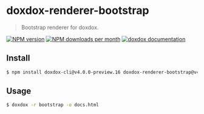 # doxdox-renderer-bootstrap

> Bootstrap renderer for doxdox.

[![NPM version](https://img.shields.io/npm/v/doxdox-renderer-bootstrap?style=flat-square)](https://www.npmjs.org/package/doxdox-renderer-bootstrap)
[![NPM downloads per month](https://img.shields.io/npm/dm/doxdox-renderer-bootstrap?style=flat-square)](https://www.npmjs.org/package/doxdox-renderer-bootstrap)
[![doxdox documentation](https://img.shields.io/badge/doxdox-documentation-%23E85E95?style=flat-square)](https://doxdox.org)

## Install

```bash
$ npm install doxdox-cli@v4.0.0-preview.16 doxdox-renderer-bootstrap@v4.0.0-preview.16 --save-dev
```

## Usage

```bash
$ doxdox -r bootstrap -o docs.html
```

